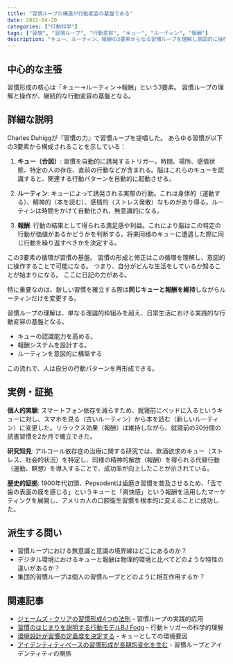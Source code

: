 ```yaml
---
title: "習慣ループの構造が行動変容の基盤である"
date: 2022-04-20
categories: ["行動科学"]
tags: ["習慣", "習慣ループ", "行動変容", "キュー", "ルーティン", "報酬"]
description: "キュー、ルーティン、報酬の3要素からなる習慣ループを理解し意図的に操作することで持続的な行動変容を実現"
---
```


## 中心的な主張

習慣形成の核心は「キュー→ルーティン→報酬」という3要素。
習慣ループの理解と操作が、継続的な行動変容の基盤となる。

## 詳細な説明

Charles Duhiggが『習慣の力』で習慣ループを提唱した。
あらゆる習慣が以下の3要素から構成されることを示している：

1. **キュー（合図）**: 習慣を自動的に誘発するトリガー。時間、場所、感情状態、特定の人の存在、直前の行動などが含まれる。脳はこれらのキューを認識すると、関連する行動パターンを自動的に起動させる。

2. **ルーティン**: キューによって誘発される実際の行動。これは身体的（運動する）、精神的（本を読む）、感情的（ストレス発散）なものがあり得る。ルーティンは時間をかけて自動化され、無意識的になる。

3. **報酬**: 行動の結果として得られる満足感や利益。これにより脳はこの特定の行動が価値があるかどうかを判断する。将来同様のキューに遭遇した際に同じ行動を繰り返すべきかを決定する。

この3要素の循環が習慣の基盤。
習慣の形成と修正はこの循環を理解し、意図的に操作することで可能になる。
つまり、自分がどんな生活をしているか知ることが始まりになる。
ここに日記の力がある。

特に重要なのは、新しい習慣を確立する際は**同じキューと報酬を維持**しながらルーティンだけを変更する。

習慣ループの理解は、単なる理論的枠組みを超え、日常生活における実践的な行動変容の基盤となる。
- キューの認識能力を高める。
- 報酬システムを設計する。
- ルーティンを意図的に構築する

この流れで、人は自分の行動パターンを再形成できる。

## 実例・証拠

**個人的実験**: スマートフォン依存を減らすため、就寝前にベッドに入るというキューに対し、スマホを見る（古いルーティン）から本を読む（新しいルーティン）に変更した。リラックス効果（報酬）は維持しながら、就寝前の30分間の読書習慣を2か月で確立できた。

**研究知見**: アルコール依存症の治療に関する研究では、飲酒欲求のキュー（ストレス、社会的状況）を特定し、同様の精神的解放（報酬）を得られる代替行動（運動、瞑想）を導入することで、成功率が向上したことが示されている。

**歴史的証拠**: 1900年代初頭、Pepsodentは歯磨き習慣を普及させるため、「舌で歯の表面の膜を感じる」というキューと「爽快感」という報酬を活用したマーケティングを展開し、アメリカ人の口腔衛生習慣を根本的に変えることに成功した。

## 派生する問い

- 習慣ループにおける無意識と意識の境界線はどこにあるのか？
- デジタル環境におけるキューと報酬は物理的環境と比べてどのような特性の違いがあるか？
- 集団的習慣ループは個人の習慣ループとどのように相互作用するか？

## 関連記事

- [ジェームズ・クリアの習慣形成4つの法則](/blog/2023-09-08-james-clear-4-laws/) - 習慣ループの実践的応用
- [習慣のはじまりを説明する行動モデルBJ Fogg](/blog/2023-11-22-bj-fogg-behavior-model/) - 行動トリガーの科学的理解
- [環境設計が習慣の定着度を決定する](/blog/2022-06-10-environment-design-habits/) - キューとしての環境要因
- [アイデンティティベースの習慣形成が長期的変化を生む](/blog/2022-10-12-identity-based-habits/) - 習慣ループとアイデンティティの関係